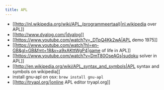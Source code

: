 ```yaml
---
title: APL
---
```

  * [[http://nl.wikipedia.org/wiki/APL_(programmeertaal)|nl.wikipedia over APL]]
  * [[http://www.dyalog.com/|dyalog]]
  * [[https://www.youtube.com/watch?v=_DTpQ4Kk2wA|APL demo 1975]]
  * [[https://www.youtube.com/watch?hl=en-GB&gl=GB&fmt=18&v=a9xAKttWgP4|game of life in APL]]
  * [[https://www.youtube.com/watch?v=DmT80OseAGs|sudoku solver in APL]]
  * [[http://en.wikipedia.org/wiki/APL_syntax_and_symbols|APL syntax and symbols on wikipedia]]
  * install gnu-apl on osx: `brew install gnu-apl`
  * [[http://tryapl.org/|online APL editor tryapl.org]]

